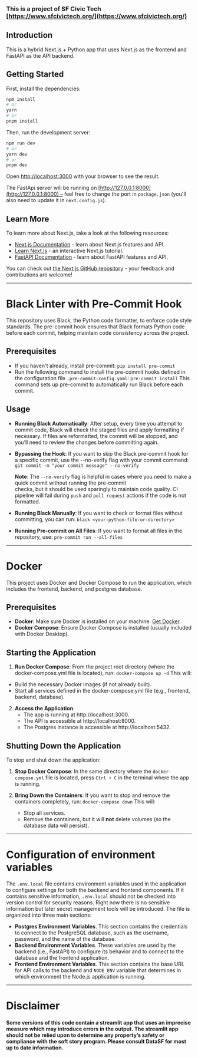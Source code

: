 ### This is a project of SF Civic Tech [https://www.sfcivictech.org/](https://www.sfcivictech.org/)

## Introduction

This is a hybrid Next.js + Python app that uses Next.js as the frontend and FastAPI as the API backend. 

## Getting Started

First, install the dependencies:

```bash
npm install
# or
yarn
# or
pnpm install
```

Then, run the development server:

```bash
npm run dev
# or
yarn dev
# or
pnpm dev
```

Open [http://localhost:3000](http://localhost:3000) with your browser to see the result.

The FastApi server will be running on [http://127.0.0.1:8000](http://127.0.0.1:8000) – feel free to change the port in `package.json` (you'll also need to update it in `next.config.js`).

## Learn More

To learn more about Next.js, take a look at the following resources:

- [Next.js Documentation](https://nextjs.org/docs) - learn about Next.js features and API.
- [Learn Next.js](https://nextjs.org/learn) - an interactive Next.js tutorial.
- [FastAPI Documentation](https://fastapi.tiangolo.com/) - learn about FastAPI features and API.

You can check out [the Next.js GitHub repository](https://github.com/vercel/next.js/) - your feedback and contributions are welcome!

***
# Black Linter with Pre-Commit Hook
This repository uses Black, the Python code formatter, to enforce code style standards. The pre-commit hook ensures that Black formats Python code before each commit, helping maintain code consistency across the project.

## Prerequisites

- If you haven't already, install pre-commit:
 ```pip install pre-commit```
- Run the following command to install the pre-commit hooks defined in the configuration file ```.pre-commit-config.yaml```:
  ```pre-commit install```
  This command sets up pre-commit to automatically run Black before each commit.

## Usage
- **Running Black Automatically**: After setup, every time you attempt to commit code, Black will check the staged files and apply formatting if necessary. If files are reformatted, the commit will be stopped, and you’ll need to review the changes before committing again.  
- **Bypassing the Hook**: If you want to skip the Black pre-commit hook for a specific commit, use the --no-verify flag with your commit command:
```git commit -m "your commit message" --no-verify```

  **Note**: The ```--no-verify``` flag is helpful in cases where you need to make a quick commit without running the pre-commit   
  checks,   but it should be used sparingly to maintain code quality. CI pipeline will fail during ```push``` and ```pull request``` actions if the code is not formatted. 
- **Running Black Manually**: If you want to check or format files without committing, you can run:
```black <your-python-file-or-directory>```
- **Running Pre-commit on All Files**: If you want to format all files in the repository, use:
```pre-commit run --all-files```

***
# Docker
This project uses Docker and Docker Compose to run the application, which includes the frontend, backend, and postgres database.

## Prerequisites

- **Docker**: Make sure Docker is installed on your machine. [Get Docker](https://docs.docker.com/get-docker/).
- **Docker Compose**: Ensure Docker Compose is installed (usually included with Docker Desktop). 

## Starting the Application

1. **Run Docker Compose**: From the project root directory (where the docker-compose.yml file is located), run:
   ```docker-compose up -d```
This will:
- Build the necessary Docker images (if not already built).
- Start all services defined in the docker-compose.yml file (e.g., frontend, backend, database).

2.  **Access the Application**:
    - The app is running at http://localhost:3000.
    - The API is accessible at http://localhost:8000.
    - The Postgres instance is accessible at http://localhost:5432.

## Shutting Down the Application
To stop and shut down the application:

1.  **Stop Docker Compose**: In the same directory where the `docker-compose.yml` file is located, press `Ctrl + C` in the terminal where the app is running.

2.  **Bring Down the Containers**: If you want to stop and remove the containers completely, run:
    ```docker-compose down```
    This will:
    -   Stop all services.
    -   Remove the containers, but it will **not** delete volumes (so the database data will persist).

***
# Configuration of environment variables 
The ```.env.local``` file contains environment variables used in the application to configure settings for both the backend and frontend components. If it contains sensitive information, ```.env.local``` should not be checked into version control for security reasons. Right now there is no sensitive information but later secret management tools will be introduced. 
The file is organized into three main sections:
  - **Postgres Environment Variables**. This section contains the credentials to connect to the PostgreSQL database, such as the username, password, and the name of the database.  
  - **Backend Environment Variables**. These variables are used by the backend (i.e., FastAPI) to configure its behavior and to connect to the database and the frontend application.
  - **Frontend Environment Variables**. This section contains the base URL for API calls to the backend and ```NODE_ENV``` variable that determines in which environment the Node.js application is running. 

***
# Disclaimer
#### Some versions of this code contain a streamlit app that uses an imprecise measure which may introduce errors in the output. The streamlit app should not be relied upon to determine any property’s safety or compliance with the soft story program. Please consult DataSF for most up to date information.